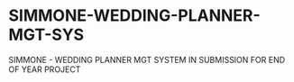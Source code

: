 # SIMMONE-WEDDING-PLANNER-MGT-SYS
SIMMONE - WEDDING PLANNER MGT SYSTEM IN SUBMISSION FOR END OF YEAR PROJECT
